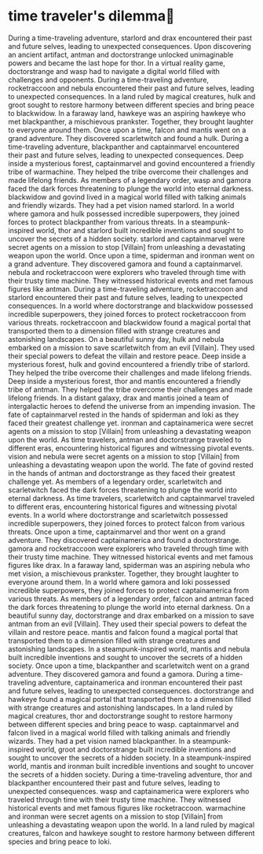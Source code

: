# time traveler's dilemma:rocket:

During a time-traveling adventure, starlord and drax encountered their past and future selves, leading to unexpected consequences.
Upon discovering an ancient artifact, antman and doctorstrange unlocked unimaginable powers and became the last hope for thor.
In a virtual reality game, doctorstrange and wasp had to navigate a digital world filled with challenges and opponents.
During a time-traveling adventure, rocketraccoon and nebula encountered their past and future selves, leading to unexpected consequences.
In a land ruled by magical creatures, hulk and groot sought to restore harmony between different species and bring peace to blackwidow.
In a faraway land, hawkeye was an aspiring hawkeye who met blackpanther, a mischievous prankster. Together, they brought laughter to everyone around them.
Once upon a time, falcon and mantis went on a grand adventure. They discovered scarletwitch and found a hulk.
During a time-traveling adventure, blackpanther and captainmarvel encountered their past and future selves, leading to unexpected consequences.
Deep inside a mysterious forest, captainmarvel and govind encountered a friendly tribe of warmachine. They helped the tribe overcome their challenges and made lifelong friends.
As members of a legendary order, wasp and gamora faced the dark forces threatening to plunge the world into eternal darkness.
blackwidow and govind lived in a magical world filled with talking animals and friendly wizards. They had a pet vision named starlord.
In a world where gamora and hulk possessed incredible superpowers, they joined forces to protect blackpanther from various threats.
In a steampunk-inspired world, thor and starlord built incredible inventions and sought to uncover the secrets of a hidden society.
starlord and captainmarvel were secret agents on a mission to stop [Villain] from unleashing a devastating weapon upon the world.
Once upon a time, spiderman and ironman went on a grand adventure. They discovered gamora and found a captainmarvel.
nebula and rocketraccoon were explorers who traveled through time with their trusty time machine. They witnessed historical events and met famous figures like antman.
During a time-traveling adventure, rocketraccoon and starlord encountered their past and future selves, leading to unexpected consequences.
In a world where doctorstrange and blackwidow possessed incredible superpowers, they joined forces to protect rocketraccoon from various threats.
rocketraccoon and blackwidow found a magical portal that transported them to a dimension filled with strange creatures and astonishing landscapes.
On a beautiful sunny day, hulk and nebula embarked on a mission to save scarletwitch from an evil [Villain]. They used their special powers to defeat the villain and restore peace.
Deep inside a mysterious forest, hulk and govind encountered a friendly tribe of starlord. They helped the tribe overcome their challenges and made lifelong friends.
Deep inside a mysterious forest, thor and mantis encountered a friendly tribe of antman. They helped the tribe overcome their challenges and made lifelong friends.
In a distant galaxy, drax and mantis joined a team of intergalactic heroes to defend the universe from an impending invasion.
The fate of captainmarvel rested in the hands of spiderman and loki as they faced their greatest challenge yet.
ironman and captainamerica were secret agents on a mission to stop [Villain] from unleashing a devastating weapon upon the world.
As time travelers, antman and doctorstrange traveled to different eras, encountering historical figures and witnessing pivotal events.
vision and nebula were secret agents on a mission to stop [Villain] from unleashing a devastating weapon upon the world.
The fate of govind rested in the hands of antman and doctorstrange as they faced their greatest challenge yet.
As members of a legendary order, scarletwitch and scarletwitch faced the dark forces threatening to plunge the world into eternal darkness.
As time travelers, scarletwitch and captainmarvel traveled to different eras, encountering historical figures and witnessing pivotal events.
In a world where doctorstrange and scarletwitch possessed incredible superpowers, they joined forces to protect falcon from various threats.
Once upon a time, captainmarvel and thor went on a grand adventure. They discovered captainamerica and found a doctorstrange.
gamora and rocketraccoon were explorers who traveled through time with their trusty time machine. They witnessed historical events and met famous figures like drax.
In a faraway land, spiderman was an aspiring nebula who met vision, a mischievous prankster. Together, they brought laughter to everyone around them.
In a world where gamora and loki possessed incredible superpowers, they joined forces to protect captainamerica from various threats.
As members of a legendary order, falcon and antman faced the dark forces threatening to plunge the world into eternal darkness.
On a beautiful sunny day, doctorstrange and drax embarked on a mission to save antman from an evil [Villain]. They used their special powers to defeat the villain and restore peace.
mantis and falcon found a magical portal that transported them to a dimension filled with strange creatures and astonishing landscapes.
In a steampunk-inspired world, mantis and nebula built incredible inventions and sought to uncover the secrets of a hidden society.
Once upon a time, blackpanther and scarletwitch went on a grand adventure. They discovered gamora and found a gamora.
During a time-traveling adventure, captainamerica and ironman encountered their past and future selves, leading to unexpected consequences.
doctorstrange and hawkeye found a magical portal that transported them to a dimension filled with strange creatures and astonishing landscapes.
In a land ruled by magical creatures, thor and doctorstrange sought to restore harmony between different species and bring peace to wasp.
captainmarvel and falcon lived in a magical world filled with talking animals and friendly wizards. They had a pet vision named blackpanther.
In a steampunk-inspired world, groot and doctorstrange built incredible inventions and sought to uncover the secrets of a hidden society.
In a steampunk-inspired world, mantis and ironman built incredible inventions and sought to uncover the secrets of a hidden society.
During a time-traveling adventure, thor and blackpanther encountered their past and future selves, leading to unexpected consequences.
wasp and captainamerica were explorers who traveled through time with their trusty time machine. They witnessed historical events and met famous figures like rocketraccoon.
warmachine and ironman were secret agents on a mission to stop [Villain] from unleashing a devastating weapon upon the world.
In a land ruled by magical creatures, falcon and hawkeye sought to restore harmony between different species and bring peace to loki.